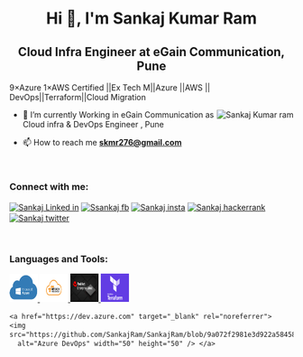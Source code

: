 <!--****************************PROFILE********************************************-->
<h1 align="center">Hi 👋, I'm Sankaj Kumar Ram</h1>
<h2 align="center">Cloud Infra Engineer  at eGain Communication, Pune </h2

<h2 align="center">9×Azure 1×AWS Certified ||Ex Tech M||Azure ||AWS || DevOps||Terraform||Cloud Migration </h2>


<p><img align="right" src="https://github.com/Adam-pw/Adam-pw/blob/main/animation_500_kxa883sd.gif" alt="Sankaj Kumar ram" /></p>

<!-- *******************************DESCRIPTIONS *************************************-->
- 🌱 I’m currently Working in eGain Communication as Cloud infra & DevOps Engineer , Pune

- 📫 How to reach me **skmr276@gmail.com**

<!-- **************************SOCIAL MEDIA PLATFORM ********************************* -->
<!--
br>

<h3 align="left">Connect with me:</h3>
<p align="left">
  <a href="https://www.linkedin.com/in/sankaj-kumar-ram-bb32a912a/" target="blank"><img align="center"
      src="https://raw.githubusercontent.com/rahuldkjain/github-profile-readme-generator/master/src/images/icons/Social/linked-in-alt.svg"
      alt="Sankaj Linked in" height="30" width="40" /></a> 
  <a href="https://www.facebook.com/sankaj.ram.9" target="blank"><img align="center"
      src="https://raw.githubusercontent.com/rahuldkjain/github-profile-readme-generator/master/src/images/icons/Social/facebook.svg"
      alt="Sankaj FB" height="30" width="40" /></a> 
  <a href="https://www.instagram.com/sankaj_/" target="blank"><img align="center"
      src="https://raw.githubusercontent.com/rahuldkjain/github-profile-readme-generator/master/src/images/icons/Social/instagram.svg"
      alt="Sankaj Instagram" height="30" width="40" /></a> 

 <a href="hhttps://www.hackerrank.com/skmr276" target="blank"><img align="center"
      src="https://raw.githubusercontent.com/rahuldkjain/github-profile-readme-generator/master/src/images/icons/Social/hackerrank.svg"
      alt="Sankaj hackerrank" height="30" width="40" /></a> 

 <a href="https://twitter.com/Sankajkumar" target="blank"><img align="center"
      src="https://raw.githubusercontent.com/rahuldkjain/github-profile-readme-generator/master/src/images/icons/Social/twitter.svg"
      alt="Sankaj Twitter" height="30" width="40" /></a> 
</p>

<br>

-->
<br>

<h3 align="left">Connect with me:</h3>
<p align="left">
  <a href="https://www.linkedin.com/in/sankaj-kumar-ram-bb32a912a/" target="blank"><img align="center"
      src="https://raw.githubusercontent.com/rahuldkjain/github-profile-readme-generator/master/src/images/icons/Social/linked-in-alt.svg"
      alt="Sankaj Linked in" height="30" width="40" /></a> 
  <a href="https://www.facebook.com/sankaj.ram.9" target="blank"><img align="center"
      src="https://raw.githubusercontent.com/rahuldkjain/github-profile-readme-generator/master/src/images/icons/Social/facebook.svg"
      alt="Ssankaj fb" height="30" width="40" /></a> 
  <a href="https://www.instagram.com/sankaj_/" target="blank"><img align="center"
      src="https://raw.githubusercontent.com/rahuldkjain/github-profile-readme-generator/master/src/images/icons/Social/instagram.svg"
      alt="Sankaj insta" height="30" width="40" /></a> 
  <a href="https://www.hackerrank.com/skmr276" target="blank"><img align="center"
      src="https://raw.githubusercontent.com/rahuldkjain/github-profile-readme-generator/master/src/images/icons/Social/hackerrank.svg"
      alt="Sankaj hackerrank" height="30" width="40" /></a> 
 <a href="https://twitter.com/Sankajkumar" target="blank"><img align="center"
      src="https://raw.githubusercontent.com/rahuldkjain/github-profile-readme-generator/master/src/images/icons/Social/twitter.svg"
      alt="Sankaj twitter" height="30" width="40" /></a> 
</p>

<br>


<!--******************************TOOL & PROGRAMMING LANGUAGE*******************************-->

<h3 align="left">Languages and Tools:</h3>
<p align="left">
  <a href="https://portal.azure.com" target="_blank" rel="noreferrer"> 
    <img src="https://github.com/SankajRam/SankajRam/blob/2e125575a2fea97ffc069913b88bffe896a63792/Images/logo/download.png"
      alt="Azure" width="50" height="50" /> </a>
  
  <a href="https://aws.amazon.com" target="_blank" rel="noreferrer">
    <img src="https://github.com/SankajRam/SankajRam/blob/0881056307258fe9bb866cad60ca1c6387b75777/Images/logo/aws-logo.png"
      alt="AWS" width="50" height="50" /> </a> 
  <a href="https://www.redhat.com" target="_blank" rel="noreferrer">
    <img src="https://github.com/SankajRam/SankajRam/blob/f28464f89139192543dd9c80755a16c56f10edcc/Images/logo/SP_RHEL1_3x.png"
      alt="AWS" width="50" height="50" /> </a> 
  
  <a href="https://www.terraform.io" target="_blank" rel="noreferrer">
    <img src="https://github.com/SankajRam/SankajRam/blob/9a072f2981e3d922a584582b559f34cc645aebec/Images/logo/Terraform.png"
      alt="terrafomr" width="50" height="50" /> </a> 
  
    <a href="https://dev.azure.com" target="_blank" rel="noreferrer">
    <img src="https://github.com/SankajRam/SankajRam/blob/9a072f2981e3d922a584582b559f34cc645aebec/Images/logo/azure%20devops.png"
      alt="Azure DevOps" width="50" height="50" /> </a> 
 <!-- 
  <a href="https://www.cprogramming.com/" target="_blank"
    rel="noreferrer"> <img src="https://raw.githubusercontent.com/devicons/devicon/master/icons/c/c-original.svg"
      alt="c" width="40" height="40" /> </a> <a href="https://www.w3schools.com/cpp/" target="_blank" rel="noreferrer">
    <img src="https://raw.githubusercontent.com/devicons/devicon/master/icons/cplusplus/cplusplus-original.svg"
      alt="cplusplus" width="40" height="40" /> </a> <a href="https://www.w3schools.com/css/" target="_blank"
    rel="noreferrer"> <img
      src="https://raw.githubusercontent.com/devicons/devicon/master/icons/css3/css3-original-wordmark.svg" alt="css3"
      width="40" height="40" /> </a> <a href="https://www.w3.org/html/" target="_blank" rel="noreferrer"> <img
      src="https://raw.githubusercontent.com/devicons/devicon/master/icons/html5/html5-original-wordmark.svg"
      alt="html5" width="40" height="40" /> </a> <a href="https://www.adobe.com/in/products/illustrator.html"
    target="_blank" rel="noreferrer"> <img
      src="https://www.vectorlogo.zone/logos/adobe_illustrator/adobe_illustrator-icon.svg" alt="illustrator" width="40"
      height="40" /> </a> <a href="https://www.java.com" target="_blank" rel="noreferrer"> <img
      src="https://raw.githubusercontent.com/devicons/devicon/master/icons/java/java-original.svg" alt="java" width="40"
      height="40" /> </a> <a href="https://developer.mozilla.org/en-US/docs/Web/JavaScript" target="_blank"
    rel="noreferrer"> <img
      src="https://raw.githubusercontent.com/devicons/devicon/master/icons/javascript/javascript-original.svg"
      alt="javascript" width="40" height="40" /> </a> <a href="https://kotlinlang.org" target="_blank" rel="noreferrer">
    <img src="https://www.vectorlogo.zone/logos/kotlinlang/kotlinlang-icon.svg" alt="kotlin" width="40" height="40" />
  </a> <a href="https://www.mysql.com/" target="_blank" rel="noreferrer"> <img
      src="https://raw.githubusercontent.com/devicons/devicon/master/icons/mysql/mysql-original-wordmark.svg"
      alt="mysql" width="40" height="40" /> </a> </a> <a href="https://nodejs.org" target="_blank" rel="noreferrer"> <img
      src="https://raw.githubusercontent.com/devicons/devicon/master/icons/nodejs/nodejs-original-wordmark.svg"
      alt="nodejs" width="40" height="40" /> </a> <a href="https://pandas.pydata.org/" target="_blank" rel="noreferrer">
    <img
      src="https://raw.githubusercontent.com/devicons/devicon/2ae2a900d2f041da66e950e4d48052658d850630/icons/pandas/pandas-original.svg"
      alt="pandas" width="40" height="40" /> </a> <a href="https://www.photoshop.com/en" target="_blank"
    rel="noreferrer"> <img
      src="https://raw.githubusercontent.com/devicons/devicon/master/icons/photoshop/photoshop-line.svg" alt="photoshop"
      width="40" height="40" /> </a> <a href="https://www.python.org" target="_blank" rel="noreferrer"> <img
      src="https://raw.githubusercontent.com/devicons/devicon/master/icons/python/python-original.svg" alt="python"
      width="40" height="40" /> </a> <a href="https://reactjs.org/" target="_blank" rel="noreferrer"> <img
      src="https://raw.githubusercontent.com/devicons/devicon/master/icons/react/react-original-wordmark.svg"
      alt="react" width="40" height="40" /> </a> <a href="https://sass-lang.com" target="_blank" rel="noreferrer"> <img
      src="https://raw.githubusercontent.com/devicons/devicon/master/icons/sass/sass-original.svg" alt="sass" width="40"
      height="40" /> </a> </p>
-->

<br>
